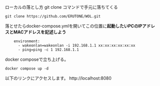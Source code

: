 ローカルの落とし方
git clone コマンドで手元に落ちてくる 
```
git clone https://github.com/ERUTONE/WOL.git
```
落とせたらdocker-compose.ymlを開いてこの位置に**起動したいPCのIPアドレスとMACアドレスを記述しよう**
```
    environment:
      - wakeonlan=wakeonlan -i 192.168.1.1 xx:xx:xx:xx:xx:xx
      - ping=ping -c 1 192.168.1.1
```
docker composeで立ち上げる。 
```
docker compose up -d
```

以下のリンクにアクセスします。 http://localhost:8080
